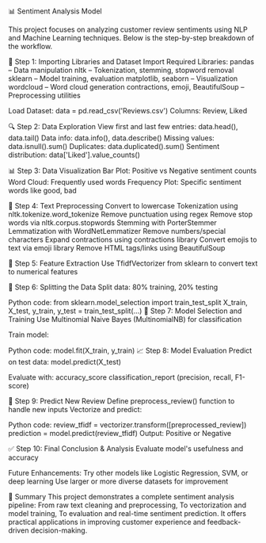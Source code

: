 📊 Sentiment Analysis Model

This project focuses on analyzing customer review sentiments using NLP and Machine Learning techniques. Below is the step-by-step breakdown of the workflow.

🧩 Step 1: Importing Libraries and Dataset
Import Required Libraries:
pandas – Data manipulation
nltk – Tokenization, stemming, stopword removal
sklearn – Model training, evaluation
matplotlib, seaborn – Visualization
wordcloud – Word cloud generation
contractions, emoji, BeautifulSoup – Preprocessing utilities

Load Dataset:
data = pd.read_csv('Reviews.csv')
Columns: Review, Liked

🔍 Step 2: Data Exploration
View first and last few entries: data.head(), data.tail()
Data info: data.info(), data.describe()
Missing values: data.isnull().sum()
Duplicates: data.duplicated().sum()
Sentiment distribution: data['Liked'].value_counts()

📊 Step 3: Data Visualization
Bar Plot: Positive vs Negative sentiment counts
Word Cloud: Frequently used words
Frequency Plot: Specific sentiment words like good, bad

🧹 Step 4: Text Preprocessing
Convert to lowercase
Tokenization using nltk.tokenize.word_tokenize
Remove punctuation using regex
Remove stop words via nltk.corpus.stopwords
Stemming with PorterStemmer
Lemmatization with WordNetLemmatizer
Remove numbers/special characters
Expand contractions using contractions library
Convert emojis to text via emoji library
Remove HTML tags/links using BeautifulSoup

🔢 Step 5: Feature Extraction
Use TfidfVectorizer from sklearn to convert text to numerical features

🔀 Step 6: Splitting the Data
Split data: 80% training, 20% testing

Python code:
from sklearn.model_selection import train_test_split
X_train, X_test, y_train, y_test = train_test_split(...)
🤖 Step 7: Model Selection and Training
Use Multinomial Naive Bayes (MultinomialNB) for classification

Train model:

Python code:
model.fit(X_train, y_train)
📈 Step 8: Model Evaluation
Predict on test data: model.predict(X_test)

Evaluate with:
accuracy_score
classification_report (precision, recall, F1-score)

🧪 Step 9: Predict New Review
Define preprocess_review() function to handle new inputs
Vectorize and predict:

Python code:
review_tfidf = vectorizer.transform([preprocessed_review])
prediction = model.predict(review_tfidf)
Output: Positive or Negative

✅ Step 10: Final Conclusion & Analysis
Evaluate model's usefulness and accuracy

Future Enhancements:
Try other models like Logistic Regression, SVM, or deep learning
Use larger or more diverse datasets for improvement

📝 Summary
This project demonstrates a complete sentiment analysis pipeline:
From raw text cleaning and preprocessing,
To vectorization and model training,
To evaluation and real-time sentiment prediction.
It offers practical applications in improving customer experience and feedback-driven decision-making.
